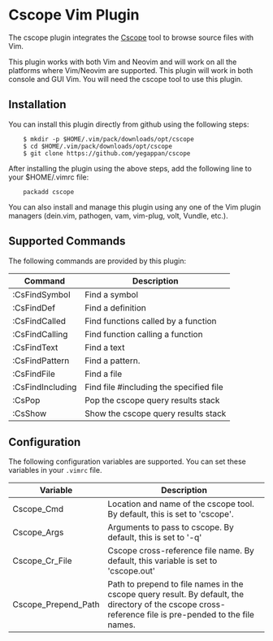 # Cscope Vim Plugin

The cscope plugin integrates the [Cscope](http://cscope.sourceforge.net/) tool to browse source files with Vim.

This plugin works with both Vim and Neovim and will work on all the platforms where Vim/Neovim are supported.  This plugin will work in both console and GUI Vim.
You will need the cscope tool to use this plugin.

## Installation

You can install this plugin directly from github using the following steps:

```
    $ mkdir -p $HOME/.vim/pack/downloads/opt/cscope
    $ cd $HOME/.vim/pack/downloads/opt/cscope
    $ git clone https://github.com/yegappan/cscope
```

After installing the plugin using the above steps, add the following line to
your $HOME/.vimrc file:

```
    packadd cscope
```

You can also install and manage this plugin using any one of the Vim plugin managers (dein.vim, pathogen, vam, vim-plug, volt, Vundle, etc.).

## Supported Commands

The following commands are provided by this plugin:

Command|Description
-------|-----------
:CsFindSymbol|Find a symbol
:CsFindDef|Find a definition
:CsFindCalled|Find functions called by  a function
:CsFindCalling|Find function calling a function
:CsFindText|Find a text
:CsFindPattern|Find a pattern.
:CsFindFile|Find a file
:CsFindIncluding|Find file #including the specified file
:CsPop|Pop the cscope query results stack
:CsShow|Show the cscope query results stack

## Configuration

The following configuration variables are supported. You can set these variables in your `.vimrc` file.

Variable|Description
--------|-----------
Cscope_Cmd|Location and name of the cscope tool. By default, this is set to 'cscope'.
Cscope_Args|Arguments to pass to cscope. By default, this is set to '-q'
Cscope_Cr_File|Cscope cross-reference file name. By default, this variable is set to 'cscope.out'
Cscope_Prepend_Path|Path to prepend to file names in the cscope query result. By default, the directory of the cscope cross-reference file is pre-pended to the file names.


